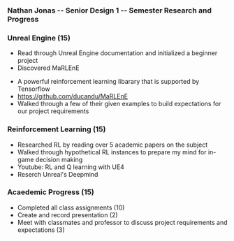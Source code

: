 ### Nathan Jonas -- Senior Design 1 -- Semester Research and Progress

### Unreal Engine (15)
* Read through Unreal Engine documentation and initialized a beginner project
* Discovered MaRLEnE
- A powerful reinforcement learning libarary that is supported by Tensorflow
- https://github.com/ducandu/MaRLEnE
- Walked through a few of their given examples to build expectations for our project requirements

### Reinforcement Learning (15)
* Researched RL by reading over 5 academic papers on the subject
* Walked through hypothetical RL instances to prepare my mind for in-game decision making
* Youtube: RL and Q learning with UE4
* Reserch Unreal's Deepmind

### Acaedemic Progress (15)
* Completed all class assignments (10)
* Create and record presentation (2)
* Meet with classmates and professor to discuss project requirements and expectations (3)


